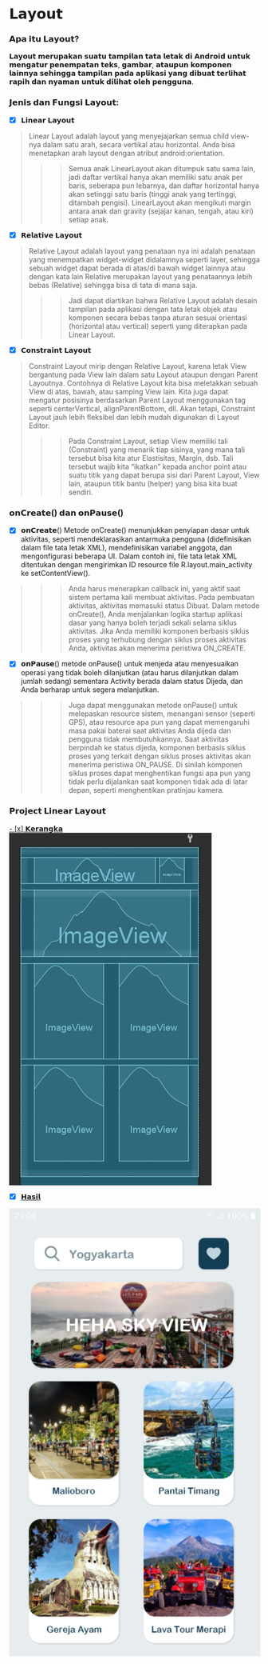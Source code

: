 # 𝗟𝗮𝘆𝗼𝘂𝘁

### 𝗔𝗽𝗮 𝗶𝘁𝘂 𝗟𝗮𝘆𝗼𝘂𝘁?

𝗟𝗮𝘆𝗼𝘂𝘁 𝗺𝗲𝗿𝘂𝗽𝗮𝗸𝗮𝗻 𝘀𝘂𝗮𝘁𝘂 𝘁𝗮𝗺𝗽𝗶𝗹𝗮𝗻 𝘁𝗮𝘁𝗮 𝗹𝗲𝘁𝗮𝗸 𝗱𝗶 𝗔𝗻𝗱𝗿𝗼𝗶𝗱 𝘂𝗻𝘁𝘂𝗸 𝗺𝗲𝗻𝗴𝗮𝘁𝘂𝗿 𝗽𝗲𝗻𝗲𝗺𝗽𝗮𝘁𝗮𝗻 𝘁𝗲𝗸𝘀, 𝗴𝗮𝗺𝗯𝗮𝗿, 𝗮𝘁𝗮𝘂𝗽𝘂𝗻 𝗸𝗼𝗺𝗽𝗼𝗻𝗲𝗻 𝗹𝗮𝗶𝗻𝗻𝘆𝗮 𝘀𝗲𝗵𝗶𝗻𝗴𝗴𝗮 𝘁𝗮𝗺𝗽𝗶𝗹𝗮𝗻 𝗽𝗮𝗱𝗮 𝗮𝗽𝗹𝗶𝗸𝗮𝘀𝗶 𝘆𝗮𝗻𝗴 𝗱𝗶𝗯𝘂𝗮𝘁 𝘁𝗲𝗿𝗹𝗶𝗵𝗮𝘁 𝗿𝗮𝗽𝗶𝗵 𝗱𝗮𝗻 𝗻𝘆𝗮𝗺𝗮𝗻 𝘂𝗻𝘁𝘂𝗸 𝗱𝗶𝗹𝗶𝗵𝗮𝘁 𝗼𝗹𝗲𝗵 𝗽𝗲𝗻𝗴𝗴𝘂𝗻𝗮.


### 𝗝𝗲𝗻𝗶𝘀 𝗱𝗮𝗻 𝗙𝘂𝗻𝗴𝘀𝗶 𝗟𝗮𝘆𝗼𝘂𝘁:

- [x] 𝗟𝗶𝗻𝗲𝗮𝗿 𝗟𝗮𝘆𝗼𝘂𝘁
> Linear Layout adalah layout yang menyejajarkan semua child view-nya dalam satu arah, secara vertikal atau horizontal. Anda bisa menetapkan arah layout dengan atribut android:orientation.
>>> Semua anak LinearLayout akan ditumpuk satu sama lain, jadi daftar vertikal hanya akan memiliki satu anak per baris, seberapa pun lebarnya, dan daftar horizontal hanya akan setinggi satu baris (tinggi anak yang tertinggi, ditambah pengisi). LinearLayout akan mengikuti margin antara anak dan gravity (sejajar kanan, tengah, atau kiri) setiap anak.

- [x] 𝗥𝗲𝗹𝗮𝘁𝗶𝘃𝗲 𝗟𝗮𝘆𝗼𝘂𝘁
> Relative Layout adalah layout yang penataan nya ini adalah penataan yang menempatkan widget-widget didalamnya seperti layer, sehingga sebuah widget dapat berada di atas/di bawah widget lainnya atau dengan kata lain Relative merupakan layout yang penataannya lebih bebas (Relative) sehingga bisa di tata di mana saja. 
>>> Jadi dapat diartikan bahwa Relative Layout adalah desain tampilan pada aplikasi dengan tata letak objek atau komponen secara bebas tanpa aturan sesuai orientasi (horizontal atau vertical) seperti yang diterapkan pada Linear Layout.

- [x] 𝗖𝗼𝗻𝘀𝘁𝗿𝗮𝗶𝗻𝘁 𝗟𝗮𝘆𝗼𝘂𝘁
>  Constraint Layout mirip dengan Relative Layout, karena letak View bergantung pada View lain dalam satu Layout ataupun dengan Parent Layoutnya. Contohnya di Relative Layout kita bisa meletakkan sebuah View di atas, bawah, atau samping View lain. Kita juga dapat mengatur posisinya berdasarkan Parent Layout menggunakan tag seperti centerVertical, alignParentBottom, dll. Akan tetapi, Constraint Layout jauh lebih fleksibel dan lebih mudah digunakan di Layout Editor.
>>> Pada Constraint Layout, setiap View memiliki tali (Constraint) yang menarik tiap sisinya, yang mana tali tersebut bisa kita atur Elastisitas, Margin, dsb. Tali tersebut wajib kita “ikatkan” kepada anchor point atau suatu titik yang dapat berupa sisi dari Parent Layout, View lain, ataupun titik bantu (helper) yang bisa kita buat sendiri.


### 𝗼𝗻𝗖𝗿𝗲𝗮𝘁𝗲() 𝗱𝗮𝗻 𝗼𝗻𝗣𝗮𝘂𝘀𝗲()

- [x] 𝗼𝗻𝗖𝗿𝗲𝗮𝘁𝗲()
Metode onCreate() menunjukkan penyiapan dasar untuk aktivitas, seperti mendeklarasikan antarmuka pengguna (didefinisikan dalam file tata letak XML), mendefinisikan variabel anggota, dan mengonfigurasi beberapa UI. Dalam contoh ini, file tata letak XML ditentukan dengan mengirimkan ID resource file R.layout.main_activity ke setContentView().
>>> Anda harus menerapkan callback ini, yang aktif saat sistem pertama kali membuat aktivitas. Pada pembuatan aktivitas, aktivitas memasuki status Dibuat. Dalam metode onCreate(), Anda menjalankan logika startup aplikasi dasar yang hanya boleh terjadi sekali selama siklus aktivitas.
>>> Jika Anda memiliki komponen berbasis siklus proses yang terhubung dengan siklus proses aktivitas Anda, aktivitas akan menerima peristiwa ON_CREATE. 

- [x] 𝗼𝗻𝗣𝗮𝘂𝘀𝗲()
metode onPause() untuk menjeda atau menyesuaikan operasi yang tidak boleh dilanjutkan (atau harus dilanjutkan dalam jumlah sedang) sementara Activity berada dalam status Dijeda, dan Anda berharap untuk segera melanjutkan. 
>>> Juga dapat menggunakan metode onPause() untuk melepaskan resource sistem, menangani sensor (seperti GPS), atau resource apa pun yang dapat memengaruhi masa pakai baterai saat aktivitas Anda dijeda dan pengguna tidak membutuhkannya. 
>>> Saat aktivitas berpindah ke status dijeda, komponen berbasis siklus proses yang terkait dengan siklus proses aktivitas akan menerima peristiwa ON_PAUSE. Di sinilah komponen siklus proses dapat menghentikan fungsi apa pun yang tidak perlu dijalankan saat komponen tidak ada di latar depan, seperti menghentikan pratinjau kamera.


### 𝗣𝗿𝗼𝗷𝗲𝗰𝘁 𝗟𝗶𝗻𝗲𝗮𝗿 𝗟𝗮𝘆𝗼𝘂𝘁

<a href="https://developer.android.com/reference/android/widget/LinearLayout">
  - [x] 𝗞𝗲𝗿𝗮𝗻𝗴𝗸𝗮
  <img align="center" src="https://github.com/memorezasabana/Intent_TravelApp/blob/master/AssetApp/Linear%20Layout.PNG">
  
  - [x] 𝗛𝗮𝘀𝗶𝗹
  <img align="center" src="https://github.com/memorezasabana/Intent_TravelApp/blob/master/AssetApp/halutama.jpg">
</a>
